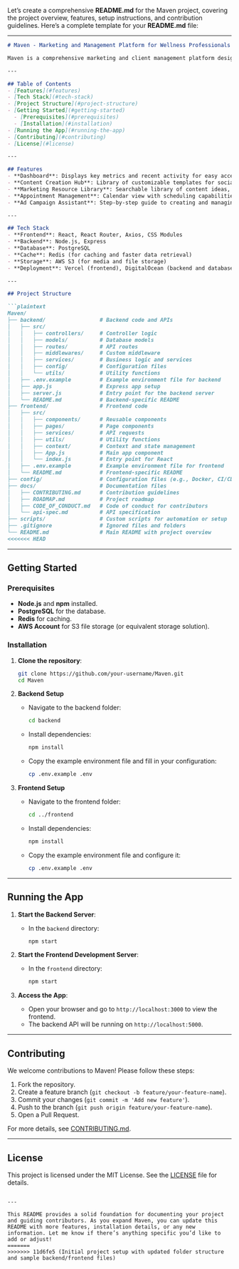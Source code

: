 Let’s create a comprehensive **README.md** for the Maven project, covering the project overview, features, setup instructions, and contribution guidelines. Here’s a complete template for your **README.md** file:

---

```markdown
# Maven - Marketing and Management Platform for Wellness Professionals

Maven is a comprehensive marketing and client management platform designed to empower wellness professionals, such as therapists, mental health practitioners, and holistic coaches. Maven streamlines content creation, client management, appointment scheduling, and marketing efforts in a single, easy-to-use platform.

---

## Table of Contents
- [Features](#features)
- [Tech Stack](#tech-stack)
- [Project Structure](#project-structure)
- [Getting Started](#getting-started)
  - [Prerequisites](#prerequisites)
  - [Installation](#installation)
- [Running the App](#running-the-app)
- [Contributing](#contributing)
- [License](#license)

---

## Features
- **Dashboard**: Displays key metrics and recent activity for easy access to essential data.
- **Content Creation Hub**: Library of customizable templates for social media, email, and ad campaigns.
- **Marketing Resource Library**: Searchable library of content ideas, templates, and downloadable resources.
- **Appointment Management**: Calendar view with scheduling capabilities and automated reminders.
- **Ad Campaign Assistant**: Step-by-step guide to creating and managing ad campaigns tailored to wellness audiences.

---

## Tech Stack
- **Frontend**: React, React Router, Axios, CSS Modules
- **Backend**: Node.js, Express
- **Database**: PostgreSQL
- **Cache**: Redis (for caching and faster data retrieval)
- **Storage**: AWS S3 (for media and file storage)
- **Deployment**: Vercel (frontend), DigitalOcean (backend and database)

---

## Project Structure

```plaintext
Maven/
├── backend/                 # Backend code and APIs
│   ├── src/
│   │   ├── controllers/     # Controller logic
│   │   ├── models/          # Database models
│   │   ├── routes/          # API routes
│   │   ├── middlewares/     # Custom middleware
│   │   ├── services/        # Business logic and services
│   │   ├── config/          # Configuration files
│   │   └── utils/           # Utility functions
│   ├── .env.example         # Example environment file for backend
│   ├── app.js               # Express app setup
│   ├── server.js            # Entry point for the backend server
│   └── README.md            # Backend-specific README
├── frontend/                # Frontend code
│   ├── src/
│   │   ├── components/      # Reusable components
│   │   ├── pages/           # Page components
│   │   ├── services/        # API requests
│   │   ├── utils/           # Utility functions
│   │   ├── context/         # Context and state management
│   │   ├── App.js           # Main app component
│   │   └── index.js         # Entry point for React
│   ├── .env.example         # Example environment file for frontend
│   └── README.md            # Frontend-specific README
├── config/                  # Configuration files (e.g., Docker, CI/CD)
├── docs/                    # Documentation files
│   ├── CONTRIBUTING.md      # Contribution guidelines
│   ├── ROADMAP.md           # Project roadmap
│   ├── CODE_OF_CONDUCT.md   # Code of conduct for contributors
│   └── api-spec.md          # API specification
├── scripts/                 # Custom scripts for automation or setup
├── .gitignore               # Ignored files and folders
└── README.md                # Main README with project overview
<<<<<<< HEAD
```

---

## Getting Started

### Prerequisites
- **Node.js** and **npm** installed.
- **PostgreSQL** for the database.
- **Redis** for caching.
- **AWS Account** for S3 file storage (or equivalent storage solution).

### Installation

1. **Clone the repository**:
   ```bash
   git clone https://github.com/your-username/Maven.git
   cd Maven
   ```

2. **Backend Setup**
   - Navigate to the backend folder:
     ```bash
     cd backend
     ```
   - Install dependencies:
     ```bash
     npm install
     ```
   - Copy the example environment file and fill in your configuration:
     ```bash
     cp .env.example .env
     ```

3. **Frontend Setup**
   - Navigate to the frontend folder:
     ```bash
     cd ../frontend
     ```
   - Install dependencies:
     ```bash
     npm install
     ```
   - Copy the example environment file and configure it:
     ```bash
     cp .env.example .env
     ```

---

## Running the App

1. **Start the Backend Server**:
   - In the `backend` directory:
     ```bash
     npm start
     ```

2. **Start the Frontend Development Server**:
   - In the `frontend` directory:
     ```bash
     npm start
     ```

3. **Access the App**:
   - Open your browser and go to `http://localhost:3000` to view the frontend.
   - The backend API will be running on `http://localhost:5000`.

---

## Contributing

We welcome contributions to Maven! Please follow these steps:

1. Fork the repository.
2. Create a feature branch (`git checkout -b feature/your-feature-name`).
3. Commit your changes (`git commit -m 'Add new feature'`).
4. Push to the branch (`git push origin feature/your-feature-name`).
5. Open a Pull Request.

For more details, see [CONTRIBUTING.md](docs/CONTRIBUTING.md).

---

## License

This project is licensed under the MIT License. See the [LICENSE](LICENSE) file for details.
```

---

This README provides a solid foundation for documenting your project and guiding contributors. As you expand Maven, you can update this README with more features, installation details, or any new information. Let me know if there’s anything specific you’d like to add or adjust!
=======
>>>>>>> 11d6fe5 (Initial project setup with updated folder structure and sample backend/frontend files)
